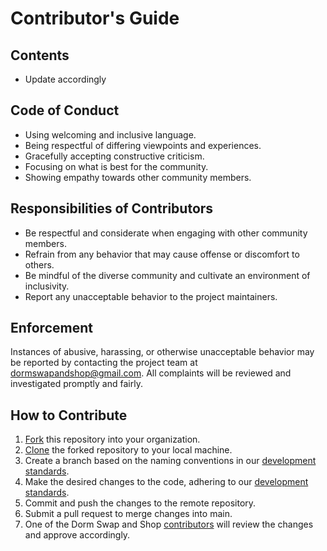 # Contributor's Guide
## Contents
* Update accordingly

## Code of Conduct
* Using welcoming and inclusive language.
* Being respectful of differing viewpoints and experiences.
* Gracefully accepting constructive criticism.
* Focusing on what is best for the community.
* Showing empathy towards other community members.

## Responsibilities of Contributors
* Be respectful and considerate when engaging with other community members.
* Refrain from any behavior that may cause offense or discomfort to others.
* Be mindful of the diverse community and cultivate an environment of inclusivity.
* Report any unacceptable behavior to the project maintainers.

## Enforcement
Instances of abusive, harassing, or otherwise unacceptable behavior may be reported by contacting the project team at <dormswapandshop@gmail.com>. All complaints will be reviewed and investigated promptly and fairly.

## How to Contribute
1. [Fork](https://docs.github.com/en/pull-requests/collaborating-with-pull-requests/working-with-forks/fork-a-repo) this repository into your organization.
2. [Clone](https://docs.github.com/en/repositories/creating-and-managing-repositories/cloning-a-repository) the forked repository to your local machine.
3. Create a branch based on the naming conventions in our [development standards]().
4. Make the desired changes to the code, adhering to our [development standards]().
5. Commit and push the changes to the remote repository.
6. Submit a pull request to merge changes into main.
7. One of the Dorm Swap and Shop [contributors](https://github.com/m-shoul/dorm-swap-shop?tab=readme-ov-file#contributors) will review the changes and approve accordingly.




